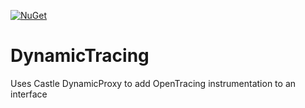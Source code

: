 [![NuGet](https://img.shields.io/nuget/v/OpenTracing.Contrib.DynamicInstrumentation.svg)](https://www.nuget.org/packages/OpenTracing.Contrib.DynamicInstrumentation)

# DynamicTracing
Uses Castle DynamicProxy to add OpenTracing instrumentation to an interface
